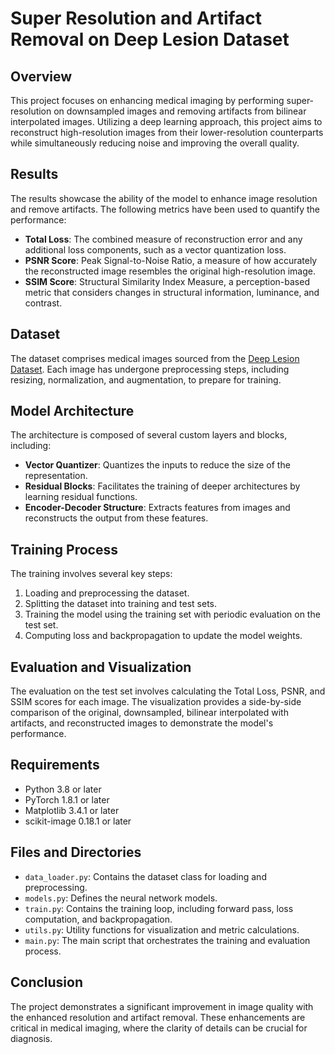 # Super Resolution and Artifact Removal on Deep Lesion Dataset

## Overview
This project focuses on enhancing medical imaging by performing super-resolution on downsampled images and removing artifacts from bilinear interpolated images. Utilizing a deep learning approach, this project aims to reconstruct high-resolution images from their lower-resolution counterparts while simultaneously reducing noise and improving the overall quality.

## Results
The results showcase the ability of the model to enhance image resolution and remove artifacts. The following metrics have been used to quantify the performance:
- **Total Loss**: The combined measure of reconstruction error and any additional loss components, such as a vector quantization loss.
- **PSNR Score**: Peak Signal-to-Noise Ratio, a measure of how accurately the reconstructed image resembles the original high-resolution image.
- **SSIM Score**: Structural Similarity Index Measure, a perception-based metric that considers changes in structural information, luminance, and contrast.


## Dataset
The dataset comprises medical images sourced from the [Deep Lesion Dataset](https://nihcc.app.box.com/v/DeepLesion). Each image has undergone preprocessing steps, including resizing, normalization, and augmentation, to prepare for training.

## Model Architecture
The architecture is composed of several custom layers and blocks, including:
- **Vector Quantizer**: Quantizes the inputs to reduce the size of the representation.
- **Residual Blocks**: Facilitates the training of deeper architectures by learning residual functions.
- **Encoder-Decoder Structure**: Extracts features from images and reconstructs the output from these features.

## Training Process
The training involves several key steps:
1. Loading and preprocessing the dataset.
2. Splitting the dataset into training and test sets.
3. Training the model using the training set with periodic evaluation on the test set.
4. Computing loss and backpropagation to update the model weights.

## Evaluation and Visualization
The evaluation on the test set involves calculating the Total Loss, PSNR, and SSIM scores for each image. The visualization provides a side-by-side comparison of the original, downsampled, bilinear interpolated with artifacts, and reconstructed images to demonstrate the model's performance.

## Requirements
- Python 3.8 or later
- PyTorch 1.8.1 or later
- Matplotlib 3.4.1 or later
- scikit-image 0.18.1 or later

## Files and Directories
- `data_loader.py`: Contains the dataset class for loading and preprocessing.
- `models.py`: Defines the neural network models.
- `train.py`: Contains the training loop, including forward pass, loss computation, and backpropagation.
- `utils.py`: Utility functions for visualization and metric calculations.
- `main.py`: The main script that orchestrates the training and evaluation process.

## Conclusion
The project demonstrates a significant improvement in image quality with the enhanced resolution and artifact removal. These enhancements are critical in medical imaging, where the clarity of details can be crucial for diagnosis.


